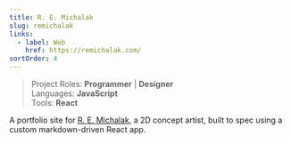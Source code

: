 ```yaml
---
title: R. E. Michalak
slug: remichalak
links:
  - label: Web
    href: https://remichalak.com/
sortOrder: 4
---
```


> Project Roles: **Programmer** | **Designer**\
> Languages: **JavaScript**\
> Tools: **React**

A portfolio site for [R. E. Michalak](https://remichalak.com/), a 2D concept artist, built to spec using a custom markdown-driven React app.
